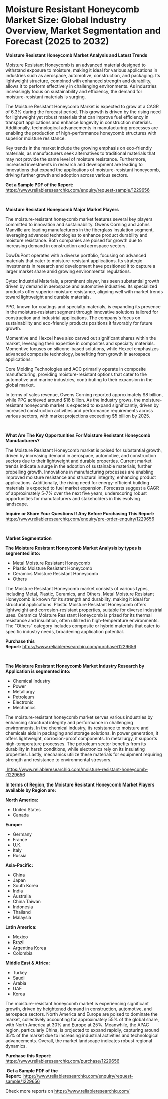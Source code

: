 <p><h1>Moisture Resistant Honeycomb Market Size: Global Industry Overview, Market Segmentation and Forecast (2025 to 2032)</h1></p><p><strong>Moisture Resistant Honeycomb Market Analysis and Latest Trends</strong></p>
<p><p>Moisture Resistant Honeycomb is an advanced material designed to withstand exposure to moisture, making it ideal for various applications in industries such as aerospace, automotive, construction, and packaging. Its lightweight structure, combined with enhanced strength and durability, allows it to perform effectively in challenging environments. As industries increasingly focus on sustainability and efficiency, the demand for moisture-resistant materials is surging.</p><p>The Moisture Resistant Honeycomb Market is expected to grow at a CAGR of 6.3% during the forecast period. This growth is driven by the rising need for lightweight yet robust materials that can improve fuel efficiency in transport applications and enhance longevity in construction materials. Additionally, technological advancements in manufacturing processes are enabling the production of high-performance honeycomb structures with superior moisture resistance.</p><p>Key trends in the market include the growing emphasis on eco-friendly materials, as manufacturers seek alternatives to traditional materials that may not provide the same level of moisture resistance. Furthermore, increased investments in research and development are leading to innovations that expand the applications of moisture-resistant honeycomb, driving further growth and adoption across various sectors.</p></p>
<p><strong>Get a Sample PDF of the Report:&nbsp;</strong> <a href="https://www.reliableresearchiq.com/enquiry/request-sample/1229656?utm_campaign=3180&utm_medium=2&utm_source=Github&utm_content=ia&utm_term=03042025&utm_id=moisture-resistant-honeycomb">https://www.reliableresearchiq.com/enquiry/request-sample/1229656</a></p>
<p>&nbsp;</p>
<p><strong>Moisture Resistant Honeycomb Major Market Players</strong></p>
<p><p>The moisture-resistant honeycomb market features several key players committed to innovation and sustainability. Owens Corning and Johns Manville are leading manufacturers in the fiberglass insulation segment, leveraging advanced technologies to enhance product durability and moisture resistance. Both companies are poised for growth due to increasing demand in construction and aerospace sectors.</p><p>DowDuPont operates with a diverse portfolio, focusing on advanced materials that cater to moisture-resistant applications. Its strategic investments in research and development have positioned it to capture a larger market share amid growing environmental regulations. </p><p>Cytec Industrial Materials, a prominent player, has seen substantial growth driven by demand in aerospace and automotive industries. Its specialized products offer superior moisture resistance, aligning well with market trends toward lightweight and durable materials.</p><p>PPG, known for coatings and specialty materials, is expanding its presence in the moisture-resistant segment through innovative solutions tailored for construction and industrial applications. The company's focus on sustainability and eco-friendly products positions it favorably for future growth.</p><p>Momentive and Hexcel have also carved out significant shares within the market, leveraging their expertise in composites and specialty materials. Momentive focuses on silicone-based solutions, while Hexcel emphasizes advanced composite technology, benefiting from growth in aerospace applications.</p><p>Core Molding Technologies and AOC primarily operate in composite manufacturing, providing moisture-resistant options that cater to the automotive and marine industries, contributing to their expansion in the global market.</p><p>In terms of sales revenue, Owens Corning reported approximately $8 billion, while PPG achieved around $16 billion. As the industry grows, the moisture-resistant honeycomb market is expected to expand significantly, driven by increased construction activities and performance requirements across various sectors, with market projections exceeding $5 billion by 2025.</p></p>
<p>&nbsp;</p>
<p><strong>What Are The Key Opportunities For Moisture Resistant Honeycomb Manufacturers?</strong></p>
<p><p>The Moisture Resistant Honeycomb market is poised for substantial growth, driven by increasing demand in aerospace, automotive, and construction sectors due to their lightweight and durable properties. Current market trends indicate a surge in the adoption of sustainable materials, further propelling growth. Innovations in manufacturing processes are enabling improved moisture resistance and structural integrity, enhancing product applications. Additionally, the rising need for energy-efficient building materials is expected to fuel market expansion. Forecasts suggest a CAGR of approximately 5-7% over the next five years, underscoring robust opportunities for manufacturers and stakeholders in this evolving landscape.</p></p>
<p><strong>Inquire or Share Your Questions If Any Before Purchasing This Report:</strong> <a href="https://www.reliableresearchiq.com/enquiry/pre-order-enquiry/1229656?utm_campaign=3180&utm_medium=2&utm_source=Github&utm_content=ia&utm_term=03042025&utm_id=moisture-resistant-honeycomb">https://www.reliableresearchiq.com/enquiry/pre-order-enquiry/1229656</a></p>
<p>&nbsp;</p>
<p><strong>Market Segmentation</strong></p>
<p><strong>The Moisture Resistant Honeycomb Market Analysis by types is segmented into:</strong></p>
<p><ul><li>Metal Moisture Resistant Honeycomb</li><li>Plastic Moisture Resistant Honeycomb</li><li>Ceramics Moisture Resistant Honeycomb</li><li>Others</li></ul></p>
<p><p>The Moisture Resistant Honeycomb market consists of various types, including Metal, Plastic, Ceramics, and Others. Metal Moisture Resistant Honeycomb is known for its strength and durability, making it ideal for structural applications. Plastic Moisture Resistant Honeycomb offers lightweight and corrosion-resistant properties, suitable for diverse industrial uses. Ceramics Moisture Resistant Honeycomb is prized for its thermal resistance and insulation, often utilized in high-temperature environments. The "Others" category includes composite or hybrid materials that cater to specific industry needs, broadening application potential.</p></p>
<p><strong>Purchase this Report:&nbsp;</strong><a href="https://www.reliableresearchiq.com/purchase/1229656?utm_campaign=3180&utm_medium=2&utm_source=Github&utm_content=ia&utm_term=03042025&utm_id=moisture-resistant-honeycomb">https://www.reliableresearchiq.com/purchase/1229656</a></p>
<p>&nbsp;</p>
<p><strong>The Moisture Resistant Honeycomb Market Industry Research by Application is segmented into:</strong></p>
<p><ul><li>Chemical Industry</li><li>Power</li><li>Metallurgy</li><li>Petroleum</li><li>Electronic</li><li>Mechanics</li></ul></p>
<p><p>The moisture-resistant honeycomb market serves various industries by enhancing structural integrity and performance in challenging environments. In the chemical industry, its resistance to moisture and chemicals aids in packaging and storage solutions. In power generation, it offers lightweight, corrosion-proof components. In metallurgy, it supports high-temperature processes. The petroleum sector benefits from its durability in harsh conditions, while electronics rely on its insulating properties. Lastly, mechanics utilize these materials for equipment requiring strength and resistance to environmental stressors.</p></p>
<p><a href="https://www.reliableresearchiq.com/moisture-resistant-honeycomb-r1229656?utm_campaign=3180&utm_medium=2&utm_source=Github&utm_content=ia&utm_term=03042025&utm_id=moisture-resistant-honeycomb">&nbsp;https://www.reliableresearchiq.com/moisture-resistant-honeycomb-r1229656</a></p>
<p><strong>In terms of Region, the Moisture Resistant Honeycomb Market Players available by Region are:</strong></p>
<p>
    <p> <strong> North America: </strong>
        <ul>
            <li>United States</li>
            <li>Canada</li>
        </ul>
        </p> 
    <p> <strong> Europe: </strong>
        <ul>
            <li>Germany</li>
            <li>France</li>
            <li>U.K.</li>
            <li>Italy</li>
            <li>Russia</li>
        </ul>
        </p> 
    <p> <strong> Asia-Pacific: </strong>
        <ul>
            <li>China</li>
            <li>Japan</li>
            <li>South Korea</li>
            <li>India</li>
            <li>Australia</li>
            <li>China Taiwan</li>
            <li>Indonesia</li>
            <li>Thailand</li>
            <li>Malaysia</li>
        </ul>
        </p> 
    <p> <strong> Latin America: </strong>
        <ul>
            <li>Mexico</li>
            <li>Brazil</li>
            <li>Argentina Korea</li>
            <li>Colombia</li>
        </ul>
        </p> 
    <p> <strong> Middle East & Africa: </strong>
        <ul>
            <li>Turkey</li>
            <li>Saudi</li>
            <li>Arabia</li>
            <li>UAE</li>
            <li>Korea</li>
        </ul>
    </p>
    </p>
<p><p>The moisture-resistant honeycomb market is experiencing significant growth, driven by heightened demand in construction, automotive, and aerospace sectors. North America and Europe are poised to dominate the market, collectively accounting for approximately 55% of the global share, with North America at 30% and Europe at 25%. Meanwhile, the APAC region, particularly China, is projected to expand rapidly, capturing around 35% of the market due to increasing industrial activities and technological advancements. Overall, the market landscape indicates robust regional dynamics.</p></p>
<p><strong>Purchase this Report: </strong><a href="https://www.reliableresearchiq.com/purchase/1229656?utm_campaign=3180&utm_medium=2&utm_source=Github&utm_content=ia&utm_term=03042025&utm_id=moisture-resistant-honeycomb">https://www.reliableresearchiq.com/purchase/1229656</a></p>
<p>&nbsp;<strong>Get a Sample PDF of the Report:&nbsp;&nbsp;</strong><a href="https://www.reliableresearchiq.com/enquiry/request-sample/1229656?utm_campaign=3180&utm_medium=2&utm_source=Github&utm_content=ia&utm_term=03042025&utm_id=moisture-resistant-honeycomb">https://www.reliableresearchiq.com/enquiry/request-sample/1229656</a></p>
<p><strong></strong></p>
<p>Check more reports on <a href="https://www.reliableresearchiq.com/?utm_campaign=3180&utm_medium=2&utm_source=Github&utm_content=ia&utm_term=03042025&utm_id=moisture-resistant-honeycomb">https://www.reliableresearchiq.com/</a></p>